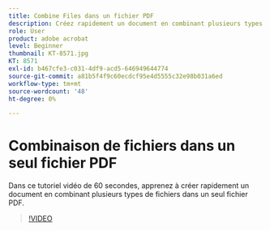 ```yaml
---
title: Combine Files dans un fichier PDF
description: Créez rapidement un document en combinant plusieurs types de fichiers dans un seul fichier PDF.
role: User
product: adobe acrobat
level: Beginner
thumbnail: KT-8571.jpg
KT: 8571
exl-id: b467cfe3-c031-4df9-acd5-646949644774
source-git-commit: a81b5f4f9c60ecdcf95e4d5555c32e98b031a6ed
workflow-type: tm+mt
source-wordcount: '48'
ht-degree: 0%

---
```


# Combinaison de fichiers dans un seul fichier PDF

Dans ce tutoriel vidéo de 60 secondes, apprenez à créer rapidement un document en combinant plusieurs types de fichiers dans un seul fichier PDF.

>[!VIDEO](https://video.tv.adobe.com/v/336361?hidetitle=true)
